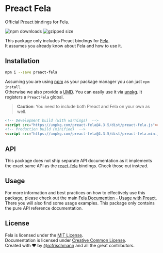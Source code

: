 # Preact Fela

Official [Preact](https://github.com/Preactjs/Preact) bindings for Fela.

<img alt="npm downloads" src="https://img.shields.io/npm/dm/preact-fela.svg">
<img alt="gzipped size" src="https://img.shields.io/badge/gzipped-2.36kb-brightgreen.svg">

This package only includes Preact bindings for [Fela](http://github.com/rofrischmann/fela).<br>
It assumes you already know about Fela and how to use it.

## Installation
```sh
npm i --save preact-fela
```
Assuming you are using [npm](https://www.npmjs.com) as your package manager you can just `npm install`.<br>
Otherwise we also provide a [UMD](https://github.com/umdjs/umd). You can easily use it via [unpkg](https://unpkg.com/). It registers a  `PreactFela` global.
> **Caution**: You need to include both Preact and Fela on your own as well.

```HTML
<!-- Development build (with warnings)  -->
<script src="https://unpkg.com/preact-fela@4.3.5/dist/preact-fela.js"></script>
<!-- Production build (minified)  -->
<script src="https://unpkg.com/preact-fela@4.3.5/dist/preact-fela.min.js"></script>
```


## API
This package does not ship separate API documentation as it implements the exact same API as the [react-fela](https://github.com/rofrischmann/fela/packages/react-fela) bindings. Check those out instead.

## Usage
For more information and best practices on how to effectively use this package, please check out the main [Fela Documention - Usage with Preact](http://fela.js.org/docs/guides/UsageWithPreact.html). There you will also find some usage examples. This package only contains the pure API reference documentation.

## License
Fela is licensed under the [MIT License](http://opensource.org/licenses/MIT).<br>
Documentation is licensed under [Creative Common License](http://creativecommons.org/licenses/by/4.0/).<br>
Created with ♥ by [@rofrischmann](http://rofrischmann.de) and all the great contributors.
